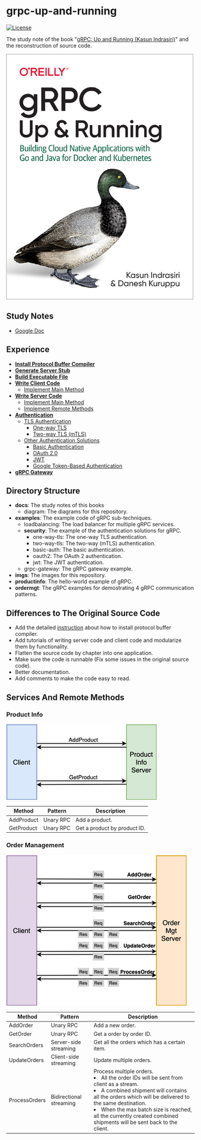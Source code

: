 # grpc-up-and-running

[![License](https://img.shields.io/badge/License-Apache%202.0-green.svg)](https://opensource.org/licenses/Apache-2.0) 

The study note of the book "[gRPC: Up and Running (Kasun Indrasiri)](http://shop.oreilly.com/product/0636920282754.do)" and the reconstruction of source code.

![](imgs/book-cover.jpg)

## Study Notes
- [Google Doc](https://docs.google.com/document/d/1-9X1T80fF26CSScx9xJNqLx5o1ruhYRGycqEnd9W5Gk/edit?usp=sharing)

## Experience 
- [**Install Protocol Buffer Compiler**](docs/install_protocol_buffer_compiler.md)
- [**Generate Server Stub**](docs/generate_stub_go.md)
- [**Build Executable File**](docs/build_executable.md)
- [**Write Client Code**](docs/write_client.md)
   - [Implement Main Method](docs/write_client.md#implement-main-method)
- [**Write Server Code**](docs/write_server.md)
   - [Implement Main Method](docs/write_server.md#implement-main-method)
   - [Implement Remote Methods](docs/write_server.md#implement-remote-methods)
- [**Authentication**](docs/authentication.md)
   - [TLS Authentication](docs/authentication.md#tls-authentication)
      - [One-way TLS](docs/authentication.md#one-way-tls)
      - [Two-way TLS (mTLS)](#two-way-tls-mtls)
   - [Other Authentication Solutions](docs/authentication.md#other-authentication-solutions)
      - [Basic Authentication](docs/authentication.md#basic-authentication)
      - [OAuth 2.0](docs/authentication.md#oauth-20)
      - [JWT](docs/authentication.md#jwt)
      - [Google Token-Based Authentication](docs/authentication.md#google-token-based-authentication)
- [**gRPC Gateway**](docs/grpc_gateway.md)

## Directory Structure
- **docs**: The study notes of this books
   - diagram: The diagrams for this repository.
- **examples**: The example code of gRPC sub-techniques.
   - loadbalancing: The load balancer for multiple gRPC services.
   - **security**: The example of the authentication solutions for gRPC.
      - one-way-tls: The one-way TLS authentication.
      - two-way-tls: The two-way (mTLS) authentication.
      - basic-auth: The basic authentication.
      - oauth2: The OAuth 2 authentication.
      - jwt: The JWT authentication.
   - grpc-gateway: The gRPC gateway example.
- **imgs**: The images for this repository.
- **productinfo**: The hello-world example of gRPC.
- **ordermgt**: The gRPC examples for demostrating 4 gRPC communication patterns.

## Differences to The Original Source Code
- Add the detailed [instruction](docs/install_protocol_buffer_compiler.md) about how to install protocol buffer compiler.
- Add tutorials of writing server code and client code and modularize them by functionality.
- Flatten the source code by chapter into one application.
- Make sure the code is runnable (Fix some issues in the original source code).
- Better documentation.
- Add comments to make the code easy to read.

## Services And Remote Methods
### Product Info

![](docs/diagram/productinfo.png)

| Method | Pattern | Description | 
|---|---|---|
| AddProduct | Unary RPC | Add a product. |
| GetProduct | Unary RPC | Get a product by product ID. |

### Order Management

![](docs/diagram/ordermgt.png)

| Method | Pattern | Description | 
|---|---|---|
| AddOrder | Unary RPC | Add a new order. |
| GetOrder | Unary RPC | Get a order by order ID. |
| SearchOrders | Server-side streaming | Get all the orders which has a certain item. |
| UpdateOrders | Client-side streaming | Update multiple orders. |
| ProcessOrders | Bidirectional streaming | Process multiple orders. <li>All the order IDs will be sent from client as a stream.<li>A combined shipment will contains all the orders which will be delivered to the same destination.<li>When the max batch size is reached, all the currently created combined shipments will be sent back to the client. |
